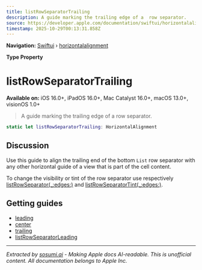 ```yaml
---
title: listRowSeparatorTrailing
description: A guide marking the trailing edge of a  row separator.
source: https://developer.apple.com/documentation/swiftui/horizontalalignment/listrowseparatortrailing
timestamp: 2025-10-29T00:13:31.858Z
---
```


**Navigation:** [Swiftui](/documentation/swiftui) › [horizontalalignment](/documentation/swiftui/horizontalalignment)

**Type Property**

# listRowSeparatorTrailing

**Available on:** iOS 16.0+, iPadOS 16.0+, Mac Catalyst 16.0+, macOS 13.0+, visionOS 1.0+

> A guide marking the trailing edge of a  row separator.

```swift
static let listRowSeparatorTrailing: HorizontalAlignment
```

## Discussion

Use this guide to align the trailing end of the bottom `List` row separator with any other horizontal guide of a view that is part of the cell content.

To change the visibility or tint of the row separator use respectively [listRowSeparator(_:edges:)](/documentation/swiftui/view/listrowseparator(_:edges:)) and [listRowSeparatorTint(_:edges:)](/documentation/swiftui/view/listrowseparatortint(_:edges:)).

## Getting guides

- [leading](/documentation/swiftui/horizontalalignment/leading)
- [center](/documentation/swiftui/horizontalalignment/center)
- [trailing](/documentation/swiftui/horizontalalignment/trailing)
- [listRowSeparatorLeading](/documentation/swiftui/horizontalalignment/listrowseparatorleading)

---

*Extracted by [sosumi.ai](https://sosumi.ai) - Making Apple docs AI-readable.*
*This is unofficial content. All documentation belongs to Apple Inc.*
